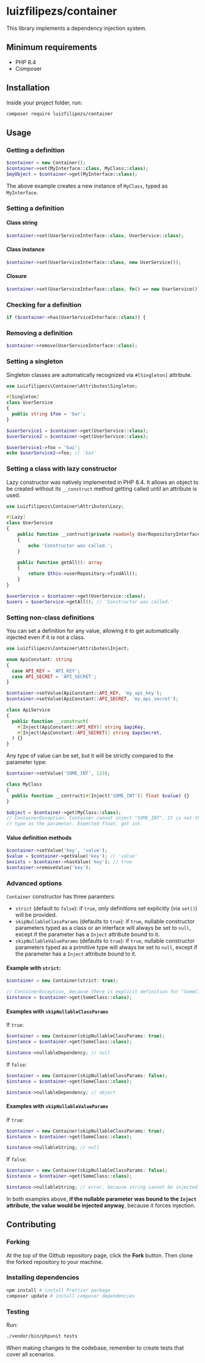 # luizfilipezs/container

This library implements a dependency injection system.

## Minimum requirements

- PHP 8.4
- Composer

## Installation

Inside your project folder, run:

```bash
composer require luizfilipezs/container
```

## Usage

### Getting a definition

```php
$container = new Container();
$container->set(MyInterface::class, MyClass::class);
$myObject = $container->get(MyInterface::class);
```

The above example creates a new instance of `MyClass`, typed as `MyInterface`.

### Setting a definition

#### Class string

```php
$container->set(UserServiceInterface::class, UserService::class);
```

#### Class instance

```php
$container->set(UserServiceInterface::class, new UserService());
```

#### Closure

```php
$container->set(UserServiceInterface::class, fn() => new UserService());
```

### Checking for a definition

```php
if ($container->has(UserServiceInterface::class)) {
```

### Removing a definition

```php
$container->remove(UserServiceInterface::class);
```

### Setting a singleton

Singleton classes are automatically recognized via `#[Singleton]` attribute.

```php
use Luizfilipezs\Container\Attributes\Singleton;

#[Singleton]
class UserService
{
  public string $foo = 'bar';
}

$userService1 = $container->get(UserService::class);
$userService2 = $container->get(UserService::class);

$userService1->foo = 'baz';
echo $userService2->foo; // 'baz'
```

### Setting a class with lazy constructor

Lazy constructor was natively implemented in PHP 8.4. It allows an object to be created without its `__construct` method getting called until
an attribute is used.

```php
use Luizfilipezs\Container\Attributes\Lazy;

#[Lazy]
class UserService
{
    public function __contruct(private readonly UserRepositoryInterface $userRepository)
    {
        echo 'Constructor was called.';
    }

    public function getAll(): array
    {
        return $this->userRepository->findAll();
    }
}

$userService = $container->get(UserService::class);
$users = $userService->getAll(); // 'Constructor was called.'
```

### Setting non-class definitions

You can set a definition for any value, allowing it to get automatically injected even if it is not a class.

```php
use Luizfilipezs\Container\Attributes\Inject;

enum ApiConstant: string
{
  case API_KEY = 'API_KEY';
  case API_SECRET = 'API_SECRET';
}

$container->setValue(ApiConstant::API_KEY, 'my_api_key');
$container->setValue(ApiConstant::API_SECRET, 'my_api_secret');

class ApiService
{
  public function __construct(
    #[Inject(ApiConstant::API_KEY)] string $apiKey,
    #[Inject(ApiConstant::API_SECRET)] string $apiSecret,
  ) {}
}
```

Any type of value can be set, but it will be strictly compared to the parameter type:

```php
$container->setValue('SOME_INT', 123);

class MyClass
{
  public function __contruct(#[Inject('SOME_INT')] float $value) {}
}

$object = $container->get(MyClass::class);
// ContainerException: Container cannot inject "SOME_INT". It is not the same
// type as the parameter. Expected float, got int.
```

#### Value definition methods

```php
$container->setValue('key', 'value');
$value = $container->getValue('key'); // 'value'
$exists = $container->hasValue('key'); // true
$container->removeValue('key');
```

### Advanced options

`Container` constructor has three paramters:

- `strict` (default to `false`): if `true`, only definitions set explicitly (via `set()`) will be provided.
- `skipNullableClassParams` (defaults to `true`): if `true`, nullable constructor parameters typed as a class or an interface will always be set to `null`, except if the parameter has a `Inject` attribute bound to it.
- `skipNullableValueParams` (defaults to `true`): if `true`, nullable constructor parameters typed as a primitive type will always be set to `null`, except if the parameter has a `Inject` attribute bound to it.

#### Example with `strict`:

```php
$container = new Container(strict: true);

// ContainerException, because there is explicit definition for "SomeClass"
$instance = $container->get(SomeClass::class);
```

#### Examples with `skipNullableClassParams`

If `true`:

```php
$container = new Container(skipNullableClassParams: true);
$instance = $container->get(SomeClass::class);

$instance->nullableDependency; // null
```

If `false`:

```php
$container = new Container(skipNullableClassParams: false);
$instance = $container->get(SomeClass::class);

$instance->nullableDependency; // object
```

#### Examples with `skipNullableValueParams`

If `true`:

```php
$container = new Container(skipNullableClassParams: true);
$instance = $container->get(SomeClass::class);

$instance->nullableString; // null
```

If `false`:

```php
$container = new Container(skipNullableClassParams: false);
$instance = $container->get(SomeClass::class);

$instance->nullableString; // error, because string cannot be injected
```

In both examples above, **if the nullable parameter was bound to the `Inject` attribute, the value would be injected anyway**, because it forces injection.

## Contributing

### Forking

At the top of the Github repository page, click the **Fork** button. Then clone the forked repository to your machine.

### Installing dependencies

```bash
npm install # install Prettier package
composer update # install composer dependencies
```

### Testing

Run:

```bash
./vendor/bin/phpunit tests
```

When making changes to the codebase, remember to create tests that cover all scenarios.
